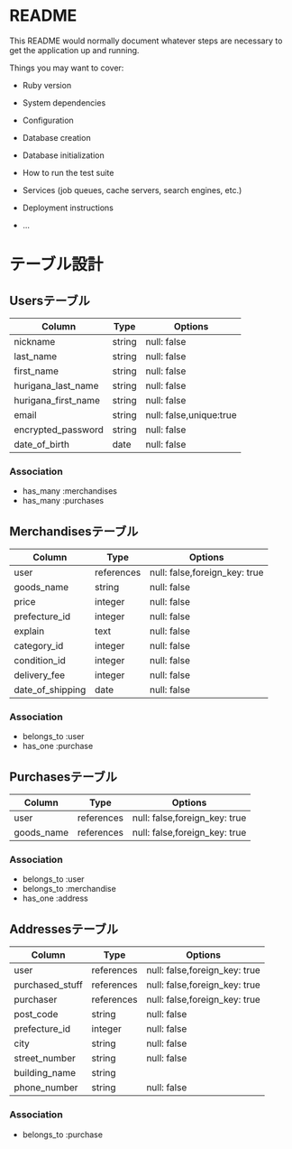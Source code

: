 # README

This README would normally document whatever steps are necessary to get the
application up and running.

Things you may want to cover:

* Ruby version

* System dependencies

* Configuration

* Database creation

* Database initialization

* How to run the test suite

* Services (job queues, cache servers, search engines, etc.)

* Deployment instructions

* ...


# テーブル設計


## Usersテーブル
|      Column        |   Type   |   Options   |
|--------------------|----------|-------------|
|     nickname       |  string  | null: false |
|    last_name       |  string  | null: false |
|    first_name      |  string  | null: false |
| hurigana_last_name |  string  | null: false |
| hurigana_first_name|  string  | null: false |
|      email         |  string  | null: false,unique:true |
| encrypted_password |  string  | null: false |
|   date_of_birth    |   date   | null: false |

### Association
- has_many :merchandises
- has_many :purchases


## Merchandisesテーブル
|      Column        |   Type   |   Options   |
|--------------------|----------|-------------|
|      user          |references| null: false,foreign_key: true |
|     goods_name     |  string  | null: false |
|       price        | integer  | null: false |
|   prefecture_id    | integer  | null: false |
|      explain       |   text   | null: false |
|     category_id    | integer  | null: false |
|    condition_id    | integer  | null: false |
|    delivery_fee    | integer  | null: false |
|  date_of_shipping  |   date   | null: false |



### Association
- belongs_to :user
- has_one :purchase


## Purchasesテーブル
|      Column        |   Type   |   Options   |
|--------------------|----------|-------------|
|       user         |references| null: false,foreign_key: true |
|    goods_name      |references| null: false,foreign_key: true |

### Association
- belongs_to :user
- belongs_to :merchandise
- has_one :address

## Addressesテーブル
|      Column        |   Type   |   Options   |
|--------------------|----------|-------------|
|       user         |references| null: false,foreign_key: true |
|   purchased_stuff  |references| null: false,foreign_key: true |
|     purchaser      |references| null: false,foreign_key: true |
|     post_code      | string   | null: false |
|    prefecture_id   | integer  | null: false |
|       city         | string   | null: false |
|   street_number    | string   | null: false |
|    building_name   | string   |             |
|    phone_number    | string   | null: false |

### Association
- belongs_to :purchase
